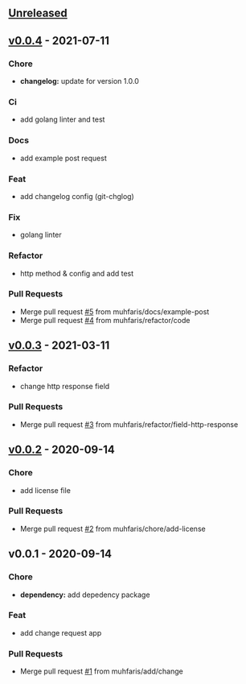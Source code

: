 <a name="unreleased"></a>
## [Unreleased]


<a name="v0.0.4"></a>
## [v0.0.4] - 2021-07-11
### Chore
- **changelog:** update for version 1.0.0

### Ci
- add golang linter and test

### Docs
- add example post request

### Feat
- add changelog config (git-chglog)

### Fix
- golang linter

### Refactor
- http method & config and add test

### Pull Requests
- Merge pull request [#5](https://github.com/muhfaris/request/issues/5) from muhfaris/docs/example-post
- Merge pull request [#4](https://github.com/muhfaris/request/issues/4) from muhfaris/refactor/code


<a name="v0.0.3"></a>
## [v0.0.3] - 2021-03-11
### Refactor
- change http response field

### Pull Requests
- Merge pull request [#3](https://github.com/muhfaris/request/issues/3) from muhfaris/refactor/field-http-response


<a name="v0.0.2"></a>
## [v0.0.2] - 2020-09-14
### Chore
- add license file

### Pull Requests
- Merge pull request [#2](https://github.com/muhfaris/request/issues/2) from muhfaris/chore/add-license


<a name="v0.0.1"></a>
## v0.0.1 - 2020-09-14
### Chore
- **dependency:** add depedency package

### Feat
- add change request app

### Pull Requests
- Merge pull request [#1](https://github.com/muhfaris/request/issues/1) from muhfaris/add/change


[Unreleased]: https://github.com/muhfaris/request/compare/v0.0.4...HEAD
[v0.0.4]: https://github.com/muhfaris/request/compare/v0.0.3...v0.0.4
[v0.0.3]: https://github.com/muhfaris/request/compare/v0.0.2...v0.0.3
[v0.0.2]: https://github.com/muhfaris/request/compare/v0.0.1...v0.0.2
